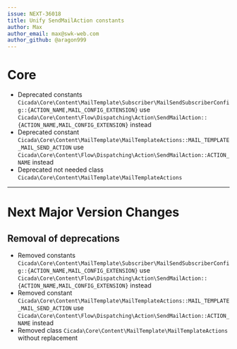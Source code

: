 ```yaml
---
issue: NEXT-36018
title: Unify SendMailAction constants
author: Max
author_email: max@swk-web.com
author_github: @aragon999
---
```

# Core
* Deprecated constants `Cicada\Core\Content\MailTemplate\Subscriber\MailSendSubscriberConfig::{ACTION_NAME,MAIL_CONFIG_EXTENSION}` use `Cicada\Core\Content\Flow\Dispatching\Action\SendMailAction::{ACTION_NAME,MAIL_CONFIG_EXTENSION}` instead
* Deprecated constant `Cicada\Core\Content\MailTemplate\MailTemplateActions::MAIL_TEMPLATE_MAIL_SEND_ACTION` use `Cicada\Core\Content\Flow\Dispatching\Action\SendMailAction::ACTION_NAME` instead
* Deprecated not needed class `Cicada\Core\Content\MailTemplate\MailTemplateActions`
___
# Next Major Version Changes
## Removal of deprecations
* Removed constants `Cicada\Core\Content\MailTemplate\Subscriber\MailSendSubscriberConfig::{ACTION_NAME,MAIL_CONFIG_EXTENSION}` use `Cicada\Core\Content\Flow\Dispatching\Action\SendMailAction::{ACTION_NAME,MAIL_CONFIG_EXTENSION}` instead
* Removed constant `Cicada\Core\Content\MailTemplate\MailTemplateActions::MAIL_TEMPLATE_MAIL_SEND_ACTION` use `Cicada\Core\Content\Flow\Dispatching\Action\SendMailAction::ACTION_NAME` instead
* Removed class `Cicada\Core\Content\MailTemplate\MailTemplateActions` without replacement
